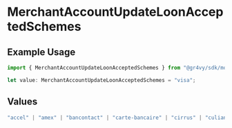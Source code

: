 # MerchantAccountUpdateLoonAcceptedSchemes

## Example Usage

```typescript
import { MerchantAccountUpdateLoonAcceptedSchemes } from "@gr4vy/sdk/models/components";

let value: MerchantAccountUpdateLoonAcceptedSchemes = "visa";
```

## Values

```typescript
"accel" | "amex" | "bancontact" | "carte-bancaire" | "cirrus" | "culiance" | "dankort" | "diners-club" | "discover" | "eftpos-australia" | "elo" | "hipercard" | "jcb" | "maestro" | "mastercard" | "mir" | "nyce" | "other" | "pulse" | "rupay" | "star" | "uatp" | "unionpay" | "visa"
```